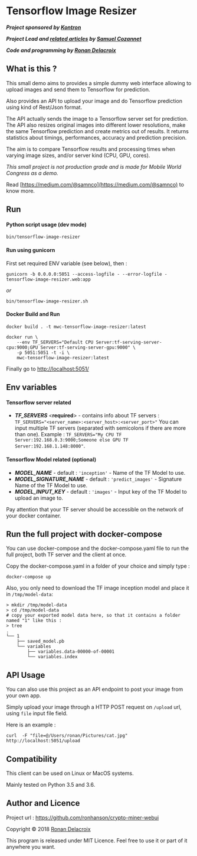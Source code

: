 Tensorflow Image Resizer
========================

***Project sponsored by [Kontron](https://www.kontron.com)***

***Project Lead and [related articles](https://medium.com/@samnco) by [Samuel Cozannet](https://www.linkedin.com/in/scozannet/)***

***Code and programming by [Ronan Delacroix](https://www.linkedin.com/in/ronan-delacroix/)***


What is this ?
--------------

This small demo aims to provides a simple dummy web interface allowing to upload images and send them to Tensorflow for prediction. 

Also provides an API to upload your image and do Tensorflow prediction using kind of Rest/Json format.

The API actually sends the image to a Tensorflow server set for prediction. 
The API also resizes original images into different lower resolutions, make the same Tensorflow prediction and create metrics out of results. 
It returns statistics about timings, performances, accuracy and prediction precision.

The aim is to compare Tensorflow results and processing times when varying image sizes, and/or server kind (CPU, GPU, cores).

*This small project is not production grade and is made for Mobile World Congress as a demo.*

Read [https://medium.com/@samnco](https://medium.com/@samnco) to know more.

Run
---

#### Python script usage (dev mode)

    bin/tensorflow-image-resizer


#### Run using gunicorn

First set required ENV variable (see below), then :

    gunicorn -b 0.0.0.0:5051 --access-logfile - --error-logfile - tensorflow-image-resizer.web:app

*or*

    bin/tensorflow-image-resizer.sh 


#### Docker Build and Run

    docker build . -t mwc-tensorflow-image-resizer:latest

    docker run \
        --env TF_SERVERS="Default CPU Server:tf-serving-server-cpu:9000;GPU Server:tf-serving-server-gpu:9000" \ 
        -p 5051:5051 -t -i \
        mwc-tensorflow-image-resizer:latest

Finally go to [http://localhost:5051/](http://localhost:5051/)


Env variables
-------------

#### Tensorflow server related

  - ***TF_SERVERS*** <**required**> - contains info about TF servers  : `TF_SERVERS="<server_name>:<server_host>:<server_port>"`
  You can input multiple TF servers (separated with semicolons if there are more than one). Example : `TF_SERVERS="My CPU TF Server:192.168.0.3:9000;Someone else GPU TF Server:192.168.1.148:8000"`.

#### Tensorflow Model related (optional)

  - ***MODEL_NAME*** <optional> - default : `'inception'` - Name of the TF Model to use.
  - ***MODEL_SIGNATURE_NAME*** <optional> - default : `'predict_images'` - Signature Name of the TF Model to use.
  - ***MODEL_INPUT_KEY*** <optional> - default : `'images'` - Input key of the TF Model to upload an image to.

Pay attention that your TF server should be accessible on the network of your docker container.


Run the full project with docker-compose
----------------------------------------

You can use docker-compose and the docker-compose.yaml file to run the full project, both TF server and the client at once.

Copy the docker-compose.yaml in a folder of your choice and simply type : 

    docker-compose up
    
Also, you only need to download the TF image inception model and place it in `/tmp/model-data`:

    > mkdir /tmp/model-data
    > cd /tmp/model-data
    # copy your exported model data here, so that it contains a folder named "1" like this :
    > tree
    .
    └── 1
        ├── saved_model.pb
        └── variables
            ├── variables.data-00000-of-00001
            └── variables.index


API Usage
---------

You can also use this project as an API endpoint to post your image from your own app.

Simply upload your image through a HTTP POST request on `/upload` url, using `file` input file field.

Here is an example :
 
    curl  -F "file=@/Users/ronan/Pictures/cat.jpg"   http://localhost:5051/upload


Compatibility
-------------

This client can be used on Linux or MacOS systems.

Mainly tested on Python 3.5 and 3.6.


Author and Licence
----------------

Project url : https://github.com/ronhanson/crypto-miner-webui

Copyright © 2018 [Ronan Delacroix](www.linkedin.com/in/ronan-delacroix)

This program is released under MIT Licence. Feel free to use it or part of it anywhere you want.
 

